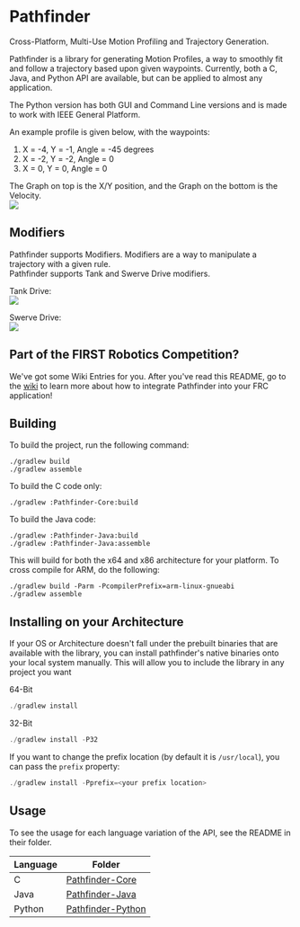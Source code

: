# Pathfinder
Cross-Platform, Multi-Use Motion Profiling and Trajectory Generation.

Pathfinder is a library for generating Motion Profiles, a way to smoothly fit and follow a trajectory based upon 
given waypoints. Currently, both a C, Java, and Python API are available, but can be applied to almost any application.

The Python version has both GUI and Command Line versions and is made to work with IEEE General Platform.

An example profile is given below, with the waypoints:  
1) X = -4, Y = -1, Angle = -45 degrees  
2) X = -2, Y = -2, Angle = 0  
3) X = 0,  Y = 0,  Angle = 0

The Graph on top is the X/Y position, and the Graph on the bottom is the Velocity.  
![](img/trajectory.png)

## Modifiers
Pathfinder supports Modifiers. Modifiers are a way to manipulate a trajectory with a given rule.  
Pathfinder supports Tank and Swerve Drive modifiers.  

Tank Drive:  
![](img/tank.png)

Swerve Drive:  
![](img/swerve.png)

## Part of the FIRST Robotics Competition?
We've got some Wiki Entries for you. After you've read this README, go to the [wiki](https://github.com/JacisNonsense/Pathfinder/wiki/) 
to learn more about how to integrate Pathfinder into your FRC application!

## Building
To build the project, run the following command:
```
./gradlew build
./gradlew assemble
```

To build the C code only:
```
./gradlew :Pathfinder-Core:build
```

To build the Java code:
```
./gradlew :Pathfinder-Java:build
./gradlew :Pathfinder-Java:assemble
```

This will build for both the x64 and x86 architecture for your platform. To cross compile for ARM, do the following:
```
./gradlew build -Parm -PcompilerPrefix=arm-linux-gnueabi
./gradlew assemble
```

## Installing on your Architecture
If your OS or Architecture doesn't fall under the prebuilt binaries that are available with the library, you can 
install pathfinder's native binaries onto your local system manually. This will allow you to include the library
in any project you want

64-Bit
```java
./gradlew install
```

32-Bit
```java
./gradlew install -P32
```

If you want to change the prefix location (by default it is `/usr/local`), you can pass the `prefix` property:
```java
./gradlew install -Pprefix=<your prefix location>
```

## Usage
To see the usage for each language variation of the API, see the README in their folder.

| Language | Folder |
| -------- | ------ |
| C        | [Pathfinder-Core](Pathfinder-Core/) |
| Java     | [Pathfinder-Java](Pathfinder-Java/) |
| Python   | [Pathfinder-Python](Pathfinder-Python/) |

